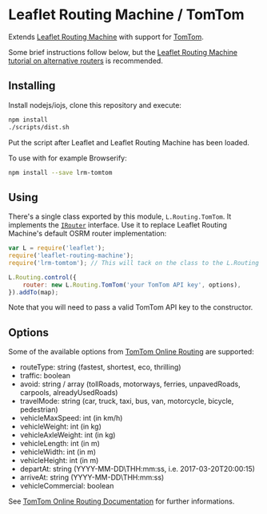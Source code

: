 Leaflet Routing Machine / TomTom
================================

Extends [Leaflet Routing Machine](https://github.com/perliedman/leaflet-routing-machine) with support for [TomTom](http://developer.tomtom.com/io-docs).

Some brief instructions follow below, but the [Leaflet Routing Machine tutorial on alternative routers](http://www.liedman.net/leaflet-routing-machine/tutorials/alternative-routers/) is recommended.

## Installing

Install nodejs/iojs, clone this repository and execute:

```sh
npm install
./scripts/dist.sh
```

Put the script after Leaflet and Leaflet Routing Machine has been loaded.

To use with for example Browserify:

```sh
npm install --save lrm-tomtom
```

## Using

There's a single class exported by this module, `L.Routing.TomTom`. It implements the [`IRouter`](http://www.liedman.net/leaflet-routing-machine/api/#irouter) interface. Use it to replace Leaflet Routing Machine's default OSRM router implementation:

```javascript
var L = require('leaflet');
require('leaflet-routing-machine');
require('lrm-tomtom'); // This will tack on the class to the L.Routing namespace

L.Routing.control({
    router: new L.Routing.TomTom('your TomTom API key', options),
}).addTo(map);
```

Note that you will need to pass a valid TomTom API key to the constructor.

## Options

Some of the available options from [TomTom Online Routing](https://developer.tomtom.com/online-routing/online-routing-documentation) are supported:

* routeType: string (fastest, shortest, eco, thrilling)
* traffic: boolean
* avoid: string / array (tollRoads, motorways, ferries, unpavedRoads, carpools, alreadyUsedRoads)
* travelMode: string (car, truck, taxi, bus, van, motorcycle, bicycle, pedestrian)
* vehicleMaxSpeed: int (in km/h)
* vehicleWeight: int (in kg)
* vehicleAxleWeight: int (in kg)
* vehicleLength: int (in m)
* vehicleWidth: int (in m)
* vehicleHeight: int (in m)
* departAt: string (YYYY-MM-DD\THH:mm:ss, i.e. 2017-03-20T20:00:15)
* arriveAt: string (YYYY-MM-DD\THH:mm:ss)
* vehicleCommercial: boolean

See [TomTom Online Routing Documentation](https://developer.tomtom.com/online-routing/online-routing-documentation) for further informations.